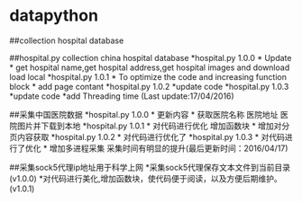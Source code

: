 # datapython
##collection hospital database

##hospital.py collection china hospital database
    *hospital.py 1.0.0
     * Update
     * get hospital name,get hospital address,get hospital images and download load local
    *hospital.py 1.0.1
       * To optimize the code and increasing function block
       * add page contant
    *hospital.py 1.0.2
       *update code
    *hospital.py 1.0.3
       *update code
       *add Threading time (Last update:17/04/2016)


##采集中国医院数据
    *hospital.py 1.0.0
       * 更新内容
       * 获取医院名称 医院地址 医院图片并下载到本地
    *hospital.py 1.0.1
       * 对代码进行优化 增加函数块
       * 增加对分页内容获取
    *hospital.py 1.0.2
       * 对代码进行优化了
    *hospital.py 1.0.3
       * 对代码进行了优化
       * 增加多进程采集 采集时间有明显的提升(最后更新时间：2016/04/17)

##采集sock5代理ip地址用于科学上网
     *采集sock5代理保存文本文件到当前目录 (v1.0.0)
     *对代码进行美化,增加函数块，使代码便于阅读，以及方便后期维护。(v1.0.1)



